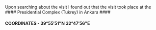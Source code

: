 Upon searching about the visit I found out that the visit took place at the #### Presidential Complex (Tukrey) in Ankara ####
#### COORDINATES - 39°55′51″N 32°47′56″E﻿ #####
